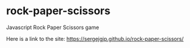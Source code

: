 # rock-paper-scissors
Javascript Rock Paper Scissors game

Here is a link to the site: https://sergejgjp.github.io/rock-paper-scissors/ 